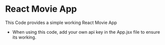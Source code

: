 # React Movie App

This Code provides a simple working React Movie App


- When using this code, add your own api key in the App.jsx file to ensure its working.